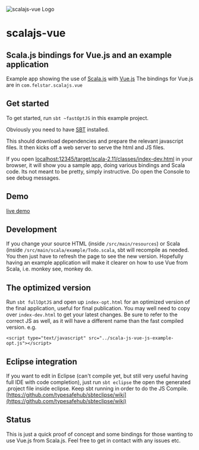![scalajs-vue Logo](http://felstar.com/projects/scalajs-vue/img/scalajs-vue-cliff.png)
# scalajs-vue

## Scala.js bindings for Vue.js and an example application 

Example app showing the use of [Scala.js](http://www.scala-js.org/) with [Vue.js](http://vuejs.org/) 
The bindings for Vue.js are in `com.felstar.scalajs.vue`

## Get started

To get started, run `sbt ~fastOptJS` in this example project. 

Obviously you need to have [SBT](http://www.scala-sbt.org/) installed. 

This should
download dependencies and prepare the relevant javascript files. It then kicks off a web server to serve the html and JS files.

If you open
[localhost:12345/target/scala-2.11/classes/index-dev.html](http://localhost:12345/target/scala-2.11/classes/index-dev.html) in your browser, it will show you a sample app, doing various bindings and Scala code. Its not meant to be pretty, simply instructive. Do open the Console to see debug messages.

## Demo

[live demo](http://dinofancellu.com/demo/scalajsVue/)

## Development

If you change your source HTML (inside `/src/main/resources`) or Scala (inside `/src/main/scala/example/Todo.scala`, sbt will recompile as needed. 
You then just have to refresh the page to see the new version. Hopefully having an example application will make it clearer on how to use Vue from Scala, i.e. monkey see, monkey do.

## The optimized version

Run `sbt fullOptJS` and open up `index-opt.html` for an optimized version
of the final application, useful for final publication. You may well need to copy over `index-dev.html` to get your latest changes. Be sure to refer to the correct JS as well, as it will have a different name than the fast compiled version. e.g.

	<script type="text/javascript" src="../scala-js-vue-js-example-opt.js"></script>

## Eclipse integration

If you want to edit in Eclipse (can't compile yet, but still very useful having full IDE with code completion), just run `sbt eclipse` the open the generated .project file inside eclipse. Keep sbt running in order to do the JS Compile. [https://github.com/typesafehub/sbteclipse/wiki](https://github.com/typesafehub/sbteclipse/wiki)

## Status

This is just a quick proof of concept and some bindings for those wanting to use Vue.js from Scala.js. Feel free to get in contact with any issues etc.


